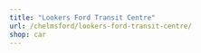 ```yaml
---
title: "Lookers Ford Transit Centre"
url: /chelmsford/lookers-ford-transit-centre/
shop: car
---
```

